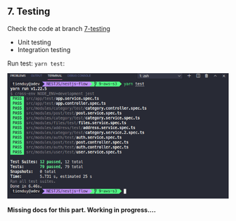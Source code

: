 ## 7. Testing


Check the code at branch [7-testing](https://gitlab.com/tienduy-nguyen/nestjs-flow/-/tree/7-testing)

- Unit testing
- Integration testing

Run test: `yarn test`:

<div align="center">
<img src="../docs/images/7-test.png" alt="run test">
</div>

**Missing docs for this part. Working in progress....**
